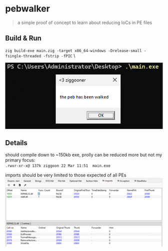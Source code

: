 # pebwalker
> a simple proof of concept to learn about reducing IoCs in PE files

## Build & Run
`zig build-exe main.zig -target x86_64-windows -Drelease-small -fsingle-threaded -fstrip -fPIC` \

![execution](./images/exec.png)

## Details
should compile down to ~150kb exe, prolly can be reduced more but not my primary focus: \
`.rwxr-xr-x@ 137k ziggoon 22 Mar 11:51  main.exe`

imports should be very limited to those expected of all PEs
![imports](./images/imports.png)
